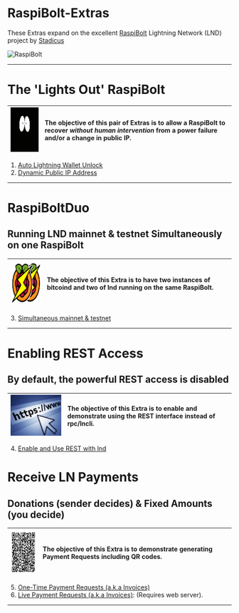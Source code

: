 # RaspiBolt-Extras

These Extras expand on the excellent [RaspiBolt](https://github.com/Stadicus/guides/blob/master/raspibolt/README.md) Lightning Network (LND) project by [Stadicus](https://github.com/Stadicus/)

![RaspiBolt](https://github.com/Stadicus/guides/raw/master/raspibolt/images/00_raspibolt_banner_440.png)

---

# The 'Lights Out' RaspiBolt

|<img src="images/lightsoff.gif" alt="Lights Off" height="100">|The objective of this pair of Extras is to allow a RaspiBolt to recover *without human intervention* from a power failure and/or a change in public IP.|
|---|:--|

1. [Auto Lightning Wallet Unlock](RB_extra_01.md)
1. [Dynamic Public IP Address](RB_extra_02.md)

---

# RaspiBoltDuo
## Running LND mainnet & testnet Simultaneously on one RaspiBolt

|<img src="images/RaspiBoltDuo.png" alt="Simultaneous mainnet & testnet" height="100" width="135">|The objective of this Extra is to have two instances of bitcoind and two of lnd running on the same RaspiBolt.|
|---|:--|

3. [Simultaneous mainnet & testnet](RB_extra_03.md)

---

# Enabling REST Access
## By default, the powerful REST access is disabled
|<img src="images/RBE_REST.jpg" alt="REST">|The objective of this Extra is to enable and demonstrate using the REST interface instead of rpc/lncli.|
|---|:--|



4. [Enable and Use REST with lnd](RB_extra_REST.md)

# Receive LN Payments
## Donations (sender decides) & Fixed Amounts (you decide)
|<img src="images/RBE-04-LN-QR_fixed.png" alt="QR" width="100" height="100">|The objective of this Extra is to demonstrate generating Payment Requests including QR codes.|
|---|:--|
5. [One-Time Payment Requests (a.k.a Invoices)](RB_extra_04.md)
6. [Live Payment Requests (a.k.a Invoices)](RB_extra_05.md): (Requires web server).

---

